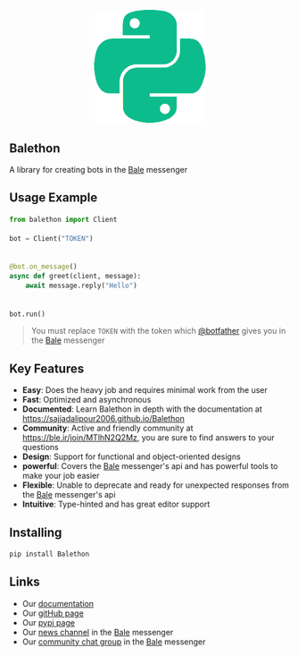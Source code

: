 <p align="center">
  <img src="logo.png" width="200" alt="Balethon">
</p>

## Balethon

A library for creating bots in the [Bale](https://www.bale.ai) messenger

## Usage Example

```python
from balethon import Client

bot = Client("TOKEN")


@bot.on_message()
async def greet(client, message):
    await message.reply("Hello")


bot.run()
```

> You must replace `TOKEN` with the token which [@botfather](https://ble.ir/botfather) gives you in the [Bale](https://www.bale.ai) messenger

## Key Features

- **Easy**: Does the heavy job and requires minimal work from the user
- **Fast**: Optimized and asynchronous
- **Documented**: Learn Balethon in depth with the documentation at https://sajjadalipour2006.github.io/Balethon
- **Community**: Active and friendly community at https://ble.ir/join/MTlhN2Q2Mz, you are sure to find answers to your questions
- **Design**: Support for functional and object-oriented designs
- **powerful**: Covers the [Bale](https://www.bale.ai) messenger's api and has powerful tools to make your job easier
- **Flexible**: Unable to deprecate and ready for unexpected responses from the [Bale](https://www.bale.ai) messenger's api
- **Intuitive**: Type-hinted and has great editor support

## Installing

```bash
pip install Balethon
```

## Links

- Our [documentation](https://sajjadalipour2006.github.io/Balethon)
- Our [gitHub page](https://github.com/SajjadAlipour2006/Balethon)
- Our [pypi page](https://pypi.org/project/Balethon)
- Our [news channel](https://ble.ir/balethon) in the [Bale](https://www.bale.ai) messenger
- Our [community chat group](https://ble.ir/join/MTlhN2Q2Mz) in the [Bale](https://www.bale.ai) messenger